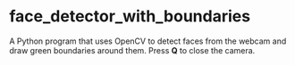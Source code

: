 # face_detector_with_boundaries
 A Python program that uses OpenCV to detect faces from the webcam and draw green boundaries around them. Press **Q** to close the camera.
